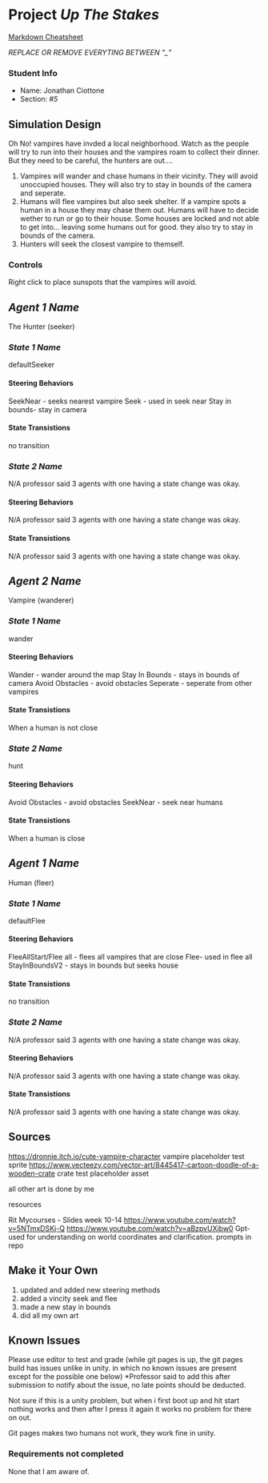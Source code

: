 # Project _Up The Stakes_

[Markdown Cheatsheet](https://github.com/adam-p/markdown-here/wiki/Markdown-Here-Cheatsheet)

_REPLACE OR REMOVE EVERYTING BETWEEN "\_"_

### Student Info

-   Name: Jonathan Ciottone
-   Section: _#5_

## Simulation Design 

Oh No! vampires have invded a local neighborhood. Watch as the people will try to run into their houses and the vampires roam to collect their dinner. But they need to be careful, the hunters are out....


1. Vampires will wander and chase humans in their vicinity. They will avoid unoccupied houses. They will also try to stay in bounds of the camera and seperate.
2. Humans will flee vampires but also seek shelter. If a vampire spots a human in a house they may chase them out. Humans will have to decide wether to run or go to their house. Some houses are locked and not able to get into...
leaving some humans out for good. they also try to stay in bounds of the camera.
3. Hunters will seek the closest vampire to themself.

### Controls

Right click to place sunspots that the vampires will avoid. 


## _Agent 1 Name_

The Hunter (seeker)

### _State 1 Name_

defaultSeeker

#### Steering Behaviors

SeekNear - seeks nearest vampire
Seek - used in seek near
Stay in bounds- stay in camera 

   
#### State Transistions

no transition
   
### _State 2 Name_

N/A professor said 3 agents with one having a state change was okay. 

#### Steering Behaviors

N/A professor said 3 agents with one having a state change was okay. 

#### State Transistions

N/A professor said 3 agents with one having a state change was okay. 






## _Agent 2 Name_

Vampire (wanderer)

### _State 1 Name_

wander

#### Steering Behaviors

Wander - wander around the map
Stay In Bounds - stays in bounds of camera
Avoid Obstacles - avoid obstacles
Seperate - seperate from other vampires


#### State Transistions

When a human is not close 


### _State 2 Name_

hunt 

#### Steering Behaviors
Avoid Obstacles - avoid obstacles
SeekNear - seek near humans 


#### State Transistions

When a human is close 







## _Agent 1 Name_

Human (fleer)

### _State 1 Name_

defaultFlee

#### Steering Behaviors

FleeAllStart/Flee all - flees all vampires that are close
Flee- used in flee all
StayInBoundsV2 - stays in bounds but seeks house

   
#### State Transistions

no transition
   
### _State 2 Name_

N/A professor said 3 agents with one having a state change was okay. 

#### Steering Behaviors

N/A professor said 3 agents with one having a state change was okay. 

#### State Transistions

N/A professor said 3 agents with one having a state change was okay. 














## Sources

https://dronnie.itch.io/cute-vampire-character vampire placeholder test sprite
https://www.vecteezy.com/vector-art/8445417-cartoon-doodle-of-a-wooden-crate crate test placeholder asset



all other art is done by me


resources 


Rit Mycourses - Slides week 10-14
https://www.youtube.com/watch?v=5NTmxDSKj-Q
https://www.youtube.com/watch?v=aBzpvUXibw0
Gpt- used for understanding on world coordinates and clarification. prompts in repo



## Make it Your Own

1. updated and added new steering methods
2. added a vincity seek and flee
3. made a new stay in bounds
4. did all my own art 
## Known Issues

Please use editor to test and grade (while git pages is up, the git pages build has issues unlike in unity. in which no known issues are present except for the possible one below)
*Professor said to add this after submission to notify about the issue, no late points should be deducted.


Not sure if this is a unity problem, but when i first boot up and hit start nothing works and then after I press it again it works no problem for there on out.

Git pages makes two humans not work, they work fine in unity.

### Requirements not completed

None that I am aware of.
